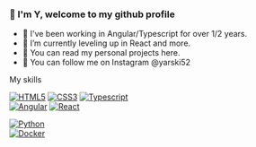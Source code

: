 ### 👋 I'm Y, welcome to my github profile 

- 🔭 I've been working in Angular/Typescript for over 1/2 years. 
- 🌱 I’m currently leveling up in React and more.
- 👯 You can read my personal projects here.
- 💬 You can follow me on Instagram @yarski52

My skills <br>

[![HTML5][HTML5.com]][HTML5-url]
[![CSS3][CSS3.com]][CSS3-url]
[![Typescript][Typescriptlang.org]][Typescript-url]
<br>
[![Angular][Angular.io]][Angular-url]
[![React][React.js]][React-url]
<!--[![Next][Next.js]][Next-url]-->

[![Python][Python.org]][Python-url]
<br>
[![Docker][Docker.com]][Docker-url]

<!-- Front-end-->
[HTML5.com]: https://img.shields.io/badge/html5-%23E34F26.svg?style=for-the-badge&logo=html5&logoColor=white
[HTML5-url]: https://en.wikipedia.org/wiki/HTML5
[CSS3.com]: https://img.shields.io/badge/css3-%231572B6.svg?style=for-the-badge&logo=css3&logoColor=white
[CSS3-url]: https://en.wikipedia.org/wiki/CSS
[Typescriptlang.org]: https://img.shields.io/badge/typescript-3399FF?style=for-the-badge&logo=typescript&logoColor=white
[Typescript-url]: https://www.typescriptlang.org/
[React.js]: https://img.shields.io/badge/React-20232A?style=for-the-badge&logo=react&logoColor=61DAFB
[React-url]: https://reactjs.org/
[Angular.io]: https://img.shields.io/badge/Angular-DD0031?style=for-the-badge&logo=angular&logoColor=white
[Angular-url]: https://angular.io/
[Next.js]: https://img.shields.io/badge/next.js-000000?style=for-the-badge&logo=nextdotjs&logoColor=white
[Next-url]: https://nextjs.org/

<!-- Back-end-->
[Python.org]: https://img.shields.io/badge/python-3670A0?style=for-the-badge&logo=python&logoColor=ffdd54
[Python-url]: https://www.python.org/

[Docker.com]: https://img.shields.io/badge/docker-%230db7ed.svg?style=for-the-badge&logo=docker&logoColor=white
[Docker-url]: https://www.docker.com/
